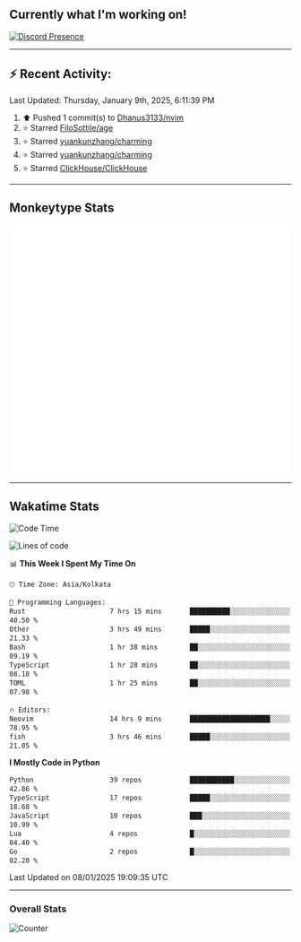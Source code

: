 ## Currently what I'm working on!
[![Discord Presence](https://lanyard.cnrad.dev/api/534981034400284712)](https://discord.com/users/534981034400284712)

---

## :zap: Recent Activity:
<!--RECENT_ACTIVITY:last_update-->
Last Updated: Thursday, January 9th, 2025, 6:11:39 PM
<!--RECENT_ACTIVITY:last_update_end-->
<!--RECENT_ACTIVITY:start-->
1. ⬆️ Pushed 1 commit(s) to [Dhanus3133/nvim](https://github.com/Dhanus3133/nvim)<br>
2. ⭐ Starred [FiloSottile/age](https://github.com/FiloSottile/age)<br>
3. ⭐ Starred [yuankunzhang/charming](https://github.com/yuankunzhang/charming)<br>
4. ⭐ Starred [yuankunzhang/charming](https://github.com/yuankunzhang/charming)<br>
5. ⭐ Starred [ClickHouse/ClickHouse](https://github.com/ClickHouse/ClickHouse)<br>
<!--RECENT_ACTIVITY:end-->

---

## Monkeytype Stats
<a href="https://monkeytype.com/profile/dhanus">
  <img src="https://raw.githubusercontent.com/Dhanus3133/Dhanus3133/monkeytype/monkeytype-lb.svg" alt="Monkeytype Profile" />
</a>

---

## Wakatime Stats
<!--START_SECTION:waka-->
![Code Time](http://img.shields.io/badge/Code%20Time-2%2C487%20hrs%2059%20mins-blue)

![Lines of code](https://img.shields.io/badge/From%20Hello%20World%20I%27ve%20Written-5.8%20million%20lines%20of%20code-blue)

📊 **This Week I Spent My Time On** 

```text
🕑︎ Time Zone: Asia/Kolkata

💬 Programming Languages: 
Rust                     7 hrs 15 mins       ██████████░░░░░░░░░░░░░░░   40.50 % 
Other                    3 hrs 49 mins       █████░░░░░░░░░░░░░░░░░░░░   21.33 % 
Bash                     1 hr 38 mins        ██░░░░░░░░░░░░░░░░░░░░░░░   09.19 % 
TypeScript               1 hr 28 mins        ██░░░░░░░░░░░░░░░░░░░░░░░   08.18 % 
TOML                     1 hr 25 mins        ██░░░░░░░░░░░░░░░░░░░░░░░   07.98 % 

🔥 Editors: 
Neovim                   14 hrs 9 mins       ████████████████████░░░░░   78.95 % 
fish                     3 hrs 46 mins       █████░░░░░░░░░░░░░░░░░░░░   21.05 % 
```

**I Mostly Code in Python** 

```text
Python                   39 repos            ███████████░░░░░░░░░░░░░░   42.86 % 
TypeScript               17 repos            █████░░░░░░░░░░░░░░░░░░░░   18.68 % 
JavaScript               10 repos            ███░░░░░░░░░░░░░░░░░░░░░░   10.99 % 
Lua                      4 repos             █░░░░░░░░░░░░░░░░░░░░░░░░   04.40 % 
Go                       2 repos             █░░░░░░░░░░░░░░░░░░░░░░░░   02.20 % 
```




 Last Updated on 08/01/2025 19:09:35 UTC
<!--END_SECTION:waka-->
---

### Overall Stats

<img src="https://moe-counter.glitch.me/get/@Dhanus3133?theme=asoul" alt="Counter" />
